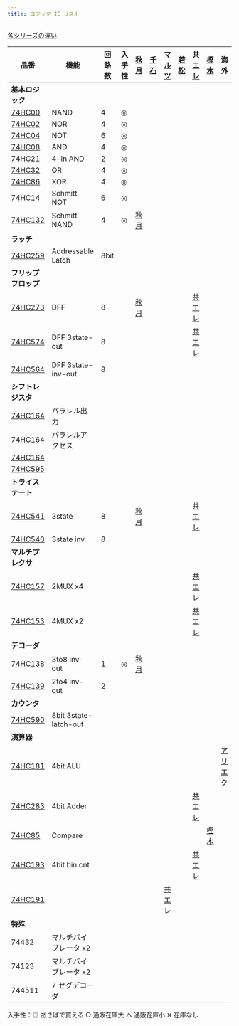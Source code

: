 ```yaml
---
title: ロジック IC リスト
---
```


[各シリーズの違い](https://toshiba.semicon-storage.com/jp/semiconductor/knowledge/faq/logic_common/logic_common_01.html)

| 品番                                                                                                                     | 機能                  | 回路数 | 入手性 | [秋月](https://akizukidenshi.com/catalog/c/clogic/)   | [千石](https://www.sengoku.co.jp/mod/sgk_cart/search.php?cid=3042) | [マルツ](https://www.marutsu.co.jp/RatedList.jsp?goodsClassCode1=19&goodsClassCode2=0033&goodsClassCode3=0001) | [若松](https://wakamatsu.co.jp/biz/user_data/index.php) | [共エレ](https://eleshop.jp/shop/pages/search_74.aspx) | [樫木](https://www.kashinoki.shop/?mode=cate&cbid=2122678&csid=0) | 海外                                                     |
| ------------------------------------------------------------------------------------------------------------------------ | --------------------- | ------ | ------ | ----------------------------------------------------- | ------------------------------------------------------------------ | -------------------------------------------------------------------------------------------------------------- | ------------------------------------------------------- | ------------------------------------------------------ | ----------------------------------------------------------------- | -------------------------------------------------------- |
| **基本ロジック**                                                                                                         |                       |        |        |                                                       |                                                                    |                                                                                                                |                                                         |                                                        |                                                                   |                                                          |
| [74HC00](https://toshiba.semicon-storage.com/info/TC74HC00AP_datasheet_ja_20140301.pdf?did=6907&prodName=TC74HC00AP)     | NAND                  | 4      | ◎      |                                                       |                                                                    |                                                                                                                |                                                         |                                                        |                                                                   |                                                          |
| [74HC02](https://toshiba.semicon-storage.com/info/TC74HC02AP_datasheet_ja_20140301.pdf?did=6965&prodName=TC74HC02AP)     | NOR                   | 4      | ◎      |                                                       |                                                                    |                                                                                                                |                                                         |                                                        |                                                                   |                                                          |
| [74HC04](https://toshiba.semicon-storage.com/info/TC74HC04AP_datasheet_ja_20140301.pdf?did=7336&prodName=TC74HC04AP)     | NOT                   | 6      | ◎      |                                                       |                                                                    |                                                                                                                |                                                         |                                                        |                                                                   |                                                          |
| [74HC08](https://toshiba.semicon-storage.com/info/TC74HC08AP_datasheet_ja_20140301.pdf?did=7496&prodName=TC74HC08AP)     | AND                   | 4      | ◎      |                                                       |                                                                    |                                                                                                                |                                                         |                                                        |                                                                   |                                                          |
| [74HC21](https://toshiba.semicon-storage.com/info/TC74HC21AP_datasheet_ja_20140301.pdf?did=12686&prodName=TC74HC21AP)    | 4-in AND              | 2      | ◎      |                                                       |                                                                    |                                                                                                                |                                                         |                                                        |                                                                   |                                                          |
| [74HC32](https://toshiba.semicon-storage.com/info/TC74HC32AP_datasheet_ja_20140301.pdf?did=15799&prodName=TC74HC32AP)    | OR                    | 4      | ◎      |                                                       |                                                                    |                                                                                                                |                                                         |                                                        |                                                                   |                                                          |
| [74HC86](https://toshiba.semicon-storage.com/info/TC74HC86AF_datasheet_en_20140301.pdf?did=16770&prodName=TC74HC86AF)    | XOR                   | 4      | ◎      |                                                       |                                                                    |                                                                                                                |                                                         |                                                        |                                                                   |                                                          |
| [74HC14](https://toshiba.semicon-storage.com/info/TC74HC14AP_datasheet_ja_20140301.pdf?did=9945&prodName=TC74HC14AP)     | Schmitt NOT           | 6      | ◎      |                                                       |                                                                    |                                                                                                                |                                                         |                                                        |                                                                   |                                                          |
| [74HC132](https://toshiba.semicon-storage.com/info/TC74HC132AF_datasheet_ja_20140301.pdf?did=8888&prodName=TC74HC132AF)  | Schmitt NAND          | 4      | ◎      | [秋月](https://akizukidenshi.com/catalog/g/gI-10922/) |                                                                    |                                                                                                                |                                                         |                                                        |                                                                   |
| **ラッチ**                                                                                                               |                       |        |        |                                                       |                                                                    |                                                                                                                |                                                         |                                                        |                                                                   |                                                          |
| [74HC259](https://toshiba.semicon-storage.com/info/74HC259D_datasheet_en_20160804.pdf?did=37299&prodName=74HC259D)       | Addressable Latch     | 8bit   |        |                                                       |                                                                    |                                                                                                                |                                                         |                                                        |                                                                   |                                                          |
| **フリップフロップ**                                                                                                     |                       |        |        |                                                       |                                                                    |                                                                                                                |                                                         |                                                        |                                                                   |                                                          |
| [74HC273](https://toshiba.semicon-storage.com/info/TC74HC273AP_datasheet_ja_20140301.pdf?did=14587&prodName=TC74HC273AP) | DFF                   | 8      |        | [秋月](https://akizukidenshi.com/catalog/g/gI-15412/) |                                                                    |                                                                                                                |                                                         | [共エレ](https://eleshop.jp/shop/g/gT11541/)           |                                                                   |                                                          |
| [74HC574](https://toshiba.semicon-storage.com/info/TC74HC574AF_datasheet_ja_20140301.pdf?did=16412&prodName=TC74HC574AF) | DFF 3state-out        | 8      |        |                                                       |                                                                    |                                                                                                                |                                                         | [共エレ](https://eleshop.jp/shop/g/gT11573/)           |                                                                   |                                                          |
| [74HC564](https://toshiba.semicon-storage.com/info/TC74HC574AF_datasheet_ja_20140301.pdf?did=16412&prodName=TC74HC574AF) | DFF 3state-inv-out    | 8      |        |                                                       |                                                                    |                                                                                                                |                                                         |                                                        |                                                                   |                                                          |
| **シフトレジスタ**                                                                                                       |                       |        |        |                                                       |                                                                    |                                                                                                                |                                                         |                                                        |                                                                   |                                                          |
| [74HC164](https://pdf1.alldatasheet.jp/datasheet-pdf/view/27900/TI/74HC164.html)                                         | パラレル出力          |        |        |                                                       |                                                                    |                                                                                                                |                                                         |                                                        |                                                                   |                                                          |
| [74HC164](https://pdf1.alldatasheet.jp/datasheet-pdf/view/27900/TI/74HC164.html)                                         | パラレルアクセス      |        |        |                                                       |                                                                    |                                                                                                                |                                                         |                                                        |                                                                   |                                                          |
| [74HC164](https://pdf1.alldatasheet.jp/datasheet-pdf/view/27900/TI/74HC164.html)                                         |                       |        |        |                                                       |                                                                    |                                                                                                                |                                                         |                                                        |                                                                   |                                                          |
| [74HC595](https://pdf1.alldatasheet.jp/datasheet-pdf/view/27900/TI/74HC164.html)                                         |                       |        |        |                                                       |                                                                    |                                                                                                                |                                                         |                                                        |                                                                   |                                                          |
| **トライステート**                                                                                                       |                       |        |        |                                                       |                                                                    |                                                                                                                |                                                         |                                                        |                                                                   |                                                          |
| [74HC541](https://toshiba.semicon-storage.com/info/TC74HC541AP_datasheet_ja_20140301.pdf?did=16392&prodName=TC74HC541AP) | 3state                | 8      |        | [秋月](https://akizukidenshi.com/catalog/g/gI-03632/) |                                                                    |                                                                                                                |                                                         | [共エレ](https://eleshop.jp/shop/g/gT11569/)           |                                                                   |                                                          |
| [74HC540](https://toshiba.semicon-storage.com/info/TC74HC541AP_datasheet_ja_20140301.pdf?did=16392&prodName=TC74HC541AP) | 3state inv            | 8      |        |                                                       |                                                                    |                                                                                                                |                                                         |                                                        |                                                                   |                                                          |
| **マルチプレクサ**                                                                                                       |                       |        |        |                                                       |                                                                    |                                                                                                                |                                                         |                                                        |                                                                   |                                                          |
| [74HC157](https://toshiba.semicon-storage.com/info/TC74HC157AP_datasheet_ja_20140301.pdf?did=10663&prodName=TC74HC157AP) | 2MUX x4               |        |        |                                                       |                                                                    |                                                                                                                |                                                         | [共エレ](https://eleshop.jp/shop/g/gT11505/)           |                                                                   |                                                          |
| [74HC153](https://toshiba.semicon-storage.com/info/TC74HC153AP_datasheet_ja_20140301.pdf?did=10307&prodName=TC74HC153AP) | 4MUX x2               |        |        |                                                       |                                                                    |                                                                                                                |                                                         | [共エレ](https://eleshop.jp/shop/g/gT11502/)           |                                                                   |                                                          |
| **デコーダ**                                                                                                             |                       |        |        |                                                       |                                                                    |                                                                                                                |                                                         |                                                        |                                                                   |                                                          |
| [74HC138](https://toshiba.semicon-storage.com/info/TC74HC138AP_datasheet_ja_20140301.pdf?did=9294&prodName=TC74HC138AP)  | 3to8 inv-out          | 1      | ◎      | [秋月](https://akizukidenshi.com/catalog/g/gI-10013/) |                                                                    |
| [74HC139](https://toshiba.semicon-storage.com/info/TC74HC139AF_datasheet_ja_20140301.pdf?did=9516&prodName=TC74HC139AF)  | 2to4 inv-out          | 2      |        |                                                       |                                                                    |
| **カウンタ**                                                                                                             |                       |        |        |                                                       |                                                                    |                                                                                                                |                                                         |                                                        |                                                                   |                                                          |
| [74HC590](https://toshiba.semicon-storage.com/info/TC74HC590AP_datasheet_ja_20140301.pdf?did=16457&prodName=TC74HC590AP) | 8bit 3state-latch-out |        |        |                                                       |                                                                    |
| **演算器**                                                                                                               |                       |        |        |                                                       |                                                                    |                                                                                                                |                                                         |                                                        |                                                                   |                                                          |
| [74HC181](https://doctor-pasquale.com/wp-content/uploads/2017/05/74181-ALU.pdf)                                          | 4bit ALU              |        |        |                                                       |                                                                    |                                                                                                                |                                                         |                                                        |                                                                   | [アリエク](https://ja.aliexpress.com/i/32857333905.html) |
| [74HC283](https://toshiba.semicon-storage.com/info/TC74HC283AP_datasheet_ja_20140301.pdf?did=15440&prodName=TC74HC283AP) | 4bit Adder            |        |        |                                                       |                                                                    |                                                                                                                |                                                         | [共エレ](https://eleshop.jp/shop/g/gT11544/)           |                                                                   |                                                          |
| [74HC85](https://toshiba.semicon-storage.com/info/TC74HC85AF_datasheet_ja_20140301.pdf?did=16736&prodName=TC74HC85AF)    | Compare               |        |        |                                                       |                                                                    |                                                                                                                |                                                         |                                                        | [樫木](https://www.kashinoki.shop/?pid=122479107)                 |                                                          |
| [74HC193](https://toshiba.semicon-storage.com/info/TC74HC193AF_datasheet_ja_20140301.pdf?did=12347&prodName=TC74HC193AF) | 4bit bin cnt          |        |        |                                                       |                                                                    |                                                                                                                |                                                         | [共エレ](https://eleshop.jp/shop/g/gT11522/)           |                                                                   |                                                          |
| [74HC191](https://toshiba.semicon-storage.com/info/TC74HC191AF_datasheet_ja_20140301.pdf?did=12133&prodName=TC74HC191AF) |                       |        |        |                                                       |                                                                    | [共エレ](https://eleshop.jp/shop/g/gT11520/)                                                                   |                                                         |                                                        |                                                                   |                                                          |
| **特殊**                                                                                                                 |                       |        |        |
| 74432                                                                                                                    | マルチバイブレータ x2 |
| 74123                                                                                                                    | マルチバイブレータ x2 |
| 744511                                                                                                                   | 7 セグデコーダ        |

入手性：◎ あきばで買える ○ 通販在庫大 △ 通販在庫小 ✕ 在庫なし
